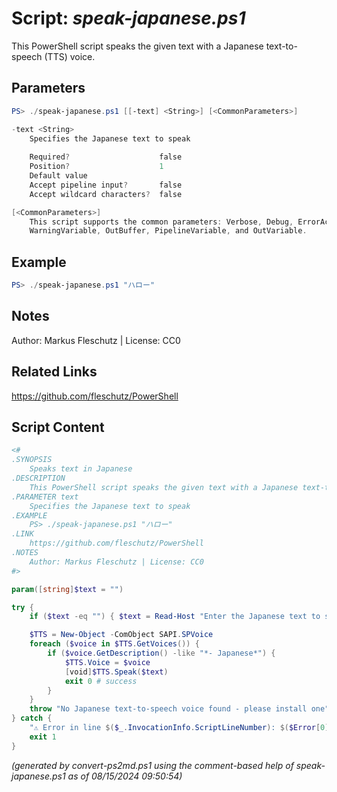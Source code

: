 Script: *speak-japanese.ps1*
========================

This PowerShell script speaks the given text with a Japanese text-to-speech (TTS) voice.

Parameters
----------
```powershell
PS> ./speak-japanese.ps1 [[-text] <String>] [<CommonParameters>]

-text <String>
    Specifies the Japanese text to speak
    
    Required?                    false
    Position?                    1
    Default value                
    Accept pipeline input?       false
    Accept wildcard characters?  false

[<CommonParameters>]
    This script supports the common parameters: Verbose, Debug, ErrorAction, ErrorVariable, WarningAction, 
    WarningVariable, OutBuffer, PipelineVariable, and OutVariable.
```

Example
-------
```powershell
PS> ./speak-japanese.ps1 "ハロー"

```

Notes
-----
Author: Markus Fleschutz | License: CC0

Related Links
-------------
https://github.com/fleschutz/PowerShell

Script Content
--------------
```powershell
<#
.SYNOPSIS
	Speaks text in Japanese
.DESCRIPTION
	This PowerShell script speaks the given text with a Japanese text-to-speech (TTS) voice.
.PARAMETER text
	Specifies the Japanese text to speak
.EXAMPLE
	PS> ./speak-japanese.ps1 "ハロー"
.LINK
	https://github.com/fleschutz/PowerShell
.NOTES
	Author: Markus Fleschutz | License: CC0
#>

param([string]$text = "")

try {
	if ($text -eq "") { $text = Read-Host "Enter the Japanese text to speak" }

	$TTS = New-Object -ComObject SAPI.SPVoice
	foreach ($voice in $TTS.GetVoices()) {
		if ($voice.GetDescription() -like "*- Japanese*") { 
			$TTS.Voice = $voice
			[void]$TTS.Speak($text)
			exit 0 # success
		}
	}
	throw "No Japanese text-to-speech voice found - please install one"
} catch {
	"⚠️ Error in line $($_.InvocationInfo.ScriptLineNumber): $($Error[0])"
	exit 1
}
```

*(generated by convert-ps2md.ps1 using the comment-based help of speak-japanese.ps1 as of 08/15/2024 09:50:54)*
